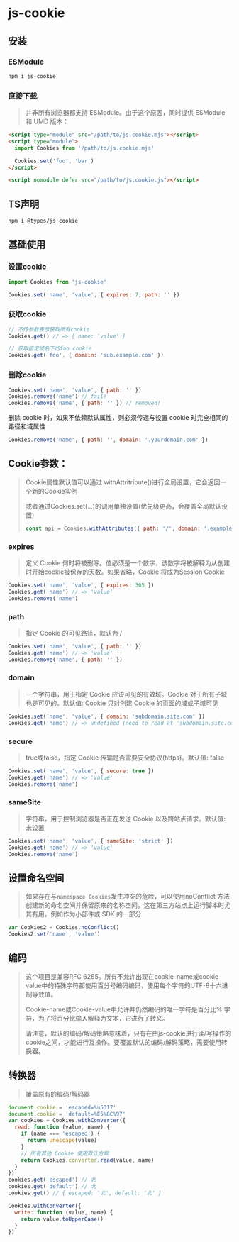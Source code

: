 # js-cookie

## 安装

### ESModule

```bash
npm i js-cookie
```

### 直接下载

> 并非所有浏览器都支持 ESModule。由于这个原因，同时提供 ESModule 和 UMD 版本：

```html
<script type="module" src="/path/to/js.cookie.mjs"></script>
<script type="module">
  import Cookies from '/path/to/js.cookie.mjs'

  Cookies.set('foo', 'bar')
</script>
```

```html
<script nomodule defer src="/path/to/js.cookie.js"></script>
```

## TS声明

```bash
npm i @types/js-cookie
```

## 基础使用

### 设置cookie

```js
import Cookies from 'js-cookie'

Cookies.set('name', 'value', { expires: 7, path: '' })
```

### 获取cookie

```js
// 不传参数表示获取所有cookie
Cookies.get() // => { name: 'value' }
```

```js
// 获取指定域名下的foo cookie
Cookies.get('foo', { domain: 'sub.example.com' }) 
```

### 删除cookie

```js
Cookies.set('name', 'value', { path: '' })
Cookies.remove('name') // fail!
Cookies.remove('name', { path: '' }) // removed!
```

删除 cookie 时，如果不依赖默认属性，则必须传递与设置 cookie 时完全相同的路径和域属性

```js
Cookies.remove('name', { path: '', domain: '.yourdomain.com' })
```

## Cookie参数：

> Cookie属性默认值可以通过 withAttritribute()进行全局设置，它会返回一个新的Cookie实例
>
> 或者通过Cookies.set(...)的调用单独设置(优先级更高，会覆盖全局默认设置)
>
> ```js
> const api = Cookies.withAttributes({ path: '/', domain: '.example.com' })
> ```

### expires

> 定义 Cookie 何时将被删除。值必须是一个数字，该数字将被解释为从创建时开始cookie被保存的天数。如果省略，Cookie 将成为Session Cookie

```js
Cookies.set('name', 'value', { expires: 365 })
Cookies.get('name') // => 'value'
Cookies.remove('name')
```

### path

> 指定 Cookie 的可见路径，默认为 /

```js
Cookies.set('name', 'value', { path: '' })
Cookies.get('name') // => 'value'
Cookies.remove('name', { path: '' })
```

### domain

> 一个字符串，用于指定 Cookie 应该可见的有效域。Cookie 对于所有子域也是可见的。默认值: Cookie 只对创建 Cookie 的页面的域或子域可见

```js
Cookies.set('name', 'value', { domain: 'subdomain.site.com' })
Cookies.get('name') // => undefined (need to read at 'subdomain.site.com')
```

### secure

> true或false，指定 Cookie 传输是否需要安全协议(https)。默认值: false

```js
Cookies.set('name', 'value', { secure: true })
Cookies.get('name') // => 'value'
Cookies.remove('name')
```

### sameSite

> 字符串，用于控制浏览器是否正在发送 Cookie 以及跨站点请求。默认值: 未设置

```js
Cookies.set('name', 'value', { sameSite: 'strict' })
Cookies.get('name') // => 'value'
Cookies.remove('name')
```

## 设置命名空间

> 如果存在与`namespace Cookies`发生冲突的危险，可以使用noConflict 方法创建新的命名空间并保留原来的名称空间。这在第三方站点上运行脚本时尤其有用，例如作为小部件或 SDK 的一部分

```js
var Cookies2 = Cookies.noConflict()
Cookies2.set('name', 'value')
```

## 编码

> 这个项目是兼容RFC 6265。所有不允许出现在cookie-name或cookie-value中的特殊字符都使用百分号编码编码，使用每个字符的UTF-8十六进制等效值。
>
> Cookie-name或Cookie-value中允许并仍然编码的唯一字符是百分比% 字符，为了将百分比输入解释为文本，它进行了转义。
>
> 请注意，默认的编码/解码策略意味着，只有在由js-cookie进行读/写操作的 cookie之间，才能进行互操作。要覆盖默认的编码/解码策略，需要使用转换器。

## 转换器

> 覆盖原有的编码/解码器

```js
document.cookie = 'escaped=%u5317'
document.cookie = 'default=%E5%8C%97'
var cookies = Cookies.withConverter({
  read: function (value, name) {
    if (name === 'escaped') {
      return unescape(value)
    }
    // 所有其他 Cookie 使用默认方案
    return Cookies.converter.read(value, name)
  }
})
cookies.get('escaped') // 北
cookies.get('default') // 北
cookies.get() // { escaped: '北', default: '北' }
```

```js
Cookies.withConverter({
  write: function (value, name) {
    return value.toUpperCase()
  }
})
```

## 

